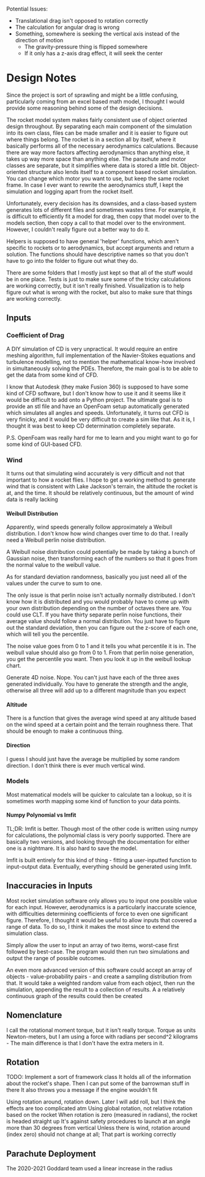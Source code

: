 Potential Issues:
- Translational drag isn't opposed to rotation correctly
- The calculation for angular drag is wrong
- Something, somewhere is seeking the vertical axis instead of the direction of motion
    - The gravity-pressure thing is flipped somewhere
    - If it only has a z-axis drag effect, it will seek the center



# Design Notes

Since the project is sort of sprawling and might be a little confusing, particularly coming from an excel based math model, I thought I would provide some reasoning behind some of the design decisions.

The rocket model system makes fairly consistent use of object oriented design throughout. By separating each main component of the simulation into its own class, files can be made smaller and it is easier to figure out where things belong. The rocket is in a section all by itself, where it basically performs all of the necessary aerodynamics calculations. Because there are way more factors affecting aerodynamics than anything else, it takes up way more space than anything else. The parachute and motor classes are separate, but it simplifies where data is stored a little bit. Object-oriented structure also lends itself to a component based rocket simulation. You can change which motor you want to use, but keep the same rocket frame. In case I ever want to rewrite the aerodynamics stuff, I kept the simulation and logging apart from the rocket itself.

Unfortunately, every decision has its downsides, and a class-based system generates lots of different files and sometimes wastes time. For example, it is difficult to efficiently fit a model for drag, then copy that model over to the models section, then copy a call to that model over to the environment. However, I couldn't really figure out a better way to do it.

Helpers is supposed to have general 'helper' functions, which aren't specific to rockets or to aerodynamics, but accept arguments and return a solution. The functions should have descriptive names so that you don't have to go into the folder to figure out what they do.

There are some folders that I mostly just kept so that all of the stuff would be in one place. Tests is just to make sure some of the tricky calculations are working correctly, but it isn't really finished. Visualization is to help figure out what is wrong with the rocket, but also to make sure that things are working correctly.

## Inputs

### Coefficient of Drag
A DIY simulation of CD is very unpractical. It would require an entire meshing algorithm, full implementation of the Navier-Stokes equations and turbulence modelling, not to mention the mathematical know-how involved in simultaneously solving the PDEs. Therefore, the main goal is to be able to get the data from some kind of CFD.

I know that Autodesk (they make Fusion 360) is supposed to have some kind of CFD software, but I don't know how to use it and it seems like it would be difficult to add onto a Python project. The ultimate goal is to provide an stl file and have an OpenFoam setup automatically generated which simulates all angles and speeds. Unfortunately, it turns out CFD is very finicky, and it would be very difficult to create a sim like that. As it is, I thought it was best to keep CD determination completely separate. 

P.S. OpenFoam was really hard for me to learn and you might want to go for some kind of GUI-based CFD.

### Wind
It turns out that simulating wind accurately is very difficult and not that important to how a rocket flies. I hope to get a working method to generate wind that is consistent with Lake Jackson's terrain, the altitude the rocket is at, and the time. It should be relatively continuous, but the amount of wind data is really lacking

#### Weibull Distribution
Apparently, wind speeds generally follow approximately a Weibull distribution. I don't know how wind changes over time to do that. I really need a Weibull perlin noise distribution.

A Weibull noise distribution could potentially be made by taking a bunch of Gaussian noise, then transforming each of the numbers so that it goes from the normal value to the weibull value.

As for standard deviation randomness, basically you just need all of the values under the curve to sum to one.

The only issue is that perlin noise isn't actually normally distributed. I don't know how it is distributed and you would probably have to come up with your own distribution depending on the number of octaves there are. You could use CLT. If you have thirty separate perlin noise functions, their average value should follow a normal distribution. You just have to figure out the standard deviation, then you can figure out the z-score of each one, which will tell you the percentile.

The noise value goes from 0 to 1 and it tells you what percentile it is in. The weibull value should also go from 0 to 1. From that perlin noise generation, you get the percentile you want. Then you look it up in the weibull lookup chart.

Generate 4D noise. Nope. You can't just have each of the three axes generated individually. You have to generate the strength and the angle, otherwise all three will add up to a different magnitude than you expect

#### Altitude
There is a function that gives the average wind speed at any altitude based on the wind speed at a certain point and the terrain roughness there. That should be enough to make a continuous thing.

#### Direction
I guess I should just have the average be multiplied by some random direction. I don't think there is ever much vertical wind.

### Models
Most matematical models will be quicker to calculate tan a lookup, so it is sometimes worth mapping some kind of function to your data points. 

#### Numpy Polynomial vs lmfit
TL;DR: lmfit is better. Though most of the other code is written using numpy for calculations, the polynomial class is very poorly supported. There are basically two versions, and looking through the documentation for either one is a nightmare. It is also hard to save the model.

lmfit is built entirely for this kind of thing - fitting a user-inputted function to input-output data. Eventually, everything should be generated using lmfit.


## Inaccuracies in Inputs
Most rocket simulation software only allows you to input one possible value for each input. However, aerodynamics is a particularly inaccurate science, with difficulties determining coefficients of force to even one significant figure. Therefore, I thought it would be useful to allow inputs that covered a range of data. To do so, I think it makes the most since to extend the simulation class. <!-- TODO: do this. It might take quite a bit of finagling, and multiple rocket objects might have to be created -->

Simply allow the user to input an array of two items, worst-case first followed by best-case. The program would then run two simulations and output the range of possible outcomes. 

An even more advanced version of this software could accept an array of objects - value-probability pairs - and create a sampling distribution from that. It would take a weighted random value from each object, then run the simulation, appending the result to a collection of results. A a relatively continuous graph of the results could then be created

## Nomenclature

I call the rotational moment torque, but it isn't really torque. Torque as units Newton-meters, but I am using a force with radians per second^2 kilograms - The main difference is that I don't have the extra meters in it.


## Rotation
TODO: Implement a sort of framework class
It holds all of the information about the rocket's shape. Then I can put some of the barrowman stuff in there
It also throws you a message if the engine wouldn't fit

Using rotation around, rotation down. Later I will add roll, but I think the effects are too complicated atm
Using global rotation, not relative rotation based on the rocket
When rotation is zero (measured in radians), the rocket is headed straight up
It's against safety procedures to launch at an angle more than 30 degrees from vertical
Unless there is wind, rotation around (index zero) should not change at all; That part is working correctly

## Parachute Deployment
The 2020-2021 Goddard team used a linear increase in the radius